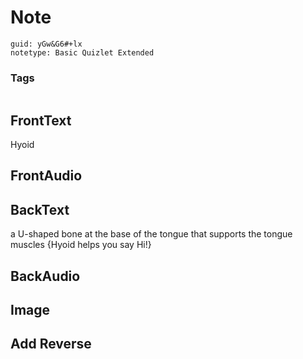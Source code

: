 # Note
```
guid: yGw&G6#+lx
notetype: Basic Quizlet Extended
```

### Tags
```
```

## FrontText
Hyoid

## FrontAudio


## BackText
a U-shaped bone at the base of the tongue that supports the tongue muscles
{Hyoid helps you say Hi!}

## BackAudio


## Image


## Add Reverse

